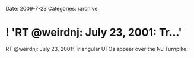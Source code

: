 Date: 2009-7-23
Categories: /archive

# ! 'RT @weirdnj: July 23, 2001: Tr...'

RT @weirdnj: July 23, 2001: Triangular UFOs appear over the NJ Turnpike.
